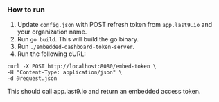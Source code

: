 ### How to run

1. Update `config.json` with POST refresh token from `app.last9.io` and your organization name.
2. Run `go build`. This will build the go binary.
3. Run `./embedded-dashboard-token-server`.
4. Run the following cURL:

```
curl -X POST http://localhost:8080/embed-token \
-H "Content-Type: application/json" \
-d @request.json
```

This should call app.last9.io and return an embedded access token.
